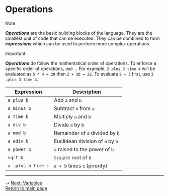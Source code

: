 # Operations
> [!NOTE]
> ***Operations*** are the basic building blocks of the language. They are the smallest unit of code that can be executed. They can be combined to form ***expressions*** which can be used to perform more complex operations.

> [!IMPORTANT]
> ***Operations*** do follow the mathematical order of operations. To enforce a specific order of operations, use `.`. For example, `2 plus 3 time 4` will be evaluated as `5 * 4 = 20` then `2 + 20 = 22`. To evaluate `2 + 3` first, use `2 .plus 3 time 4`.

| Expression | Description |
|---|---|
| `a plus b` | Add `a` and `b` |
| `a minus b` | Subtract `b` from `a` |
| `a time b` | Multiply `a` and `b` |
| `a div b` | Divide `a` by `b` |
| `a mod b` | Remainder of `a` divided by `b` |
| `a ediv b` | Euclidean division of `a` by `b` |
| `a power b` | `a` raised to the power of `b` |
| `sqrt b` | square root of `b` |
| `a .plus b time c` | `a + b` times `c` (priority) |

---

-> [Next: Variables](variables.md)\
[Return to main page](README.md)